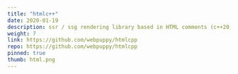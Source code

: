```yaml
---
title: "htmlc++"
date: 2020-01-19
description: ssr / ssg rendering library based in HTML comments (c++20)
weight: 7
link: https://github.com/webpuppy/htmlcpp
repo: https://github.com/webpuppy/htmlcpp
pinned: true
thumb: html.png
---
```

